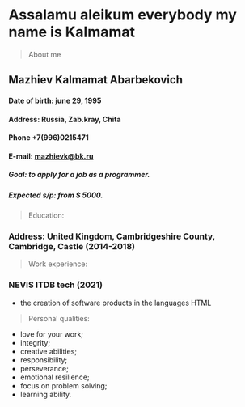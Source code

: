 # Assalamu aleikum everybody my name is Kalmamat 
> About me
## Mazhiev Kalmamat Abarbekovich
#### Date of birth: june 29, 1995
#### Address: Russia, Zab.kray, Chita 
#### Phone +7(996)0215471
#### E-mail: mazhievk@bk.ru

##### Goal: to apply for a job as a programmer.

##### Expected s/p: from $ 5000.

> Education:
### Address: United Kingdom, Cambridgeshire County, Cambridge, Castle (2014-2018)
> Work experience:
### NEVIS ITDB tech (2021)
* the creation of software products in the languages HTML
> Personal qualities:
* love for your work;
* integrity;
* creative abilities;
* responsibility;
* perseverance;
* emotional resilience;
* focus on problem solving;
* learning ability.